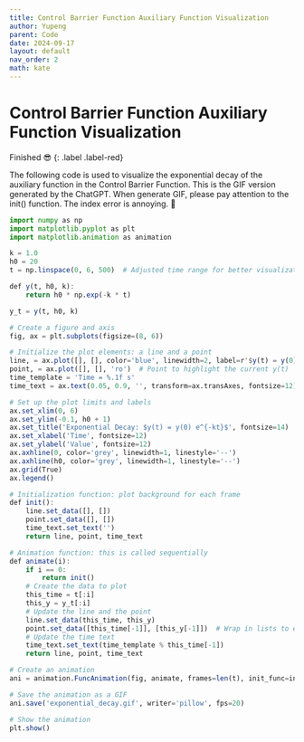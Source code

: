 ```yaml
---
title: Control Barrier Function Auxiliary Function Visualization
author: Yupeng
parent: Code
date: 2024-09-17
layout: default
nav_order: 2
math: kate
---
```


# Control Barrier Function Auxiliary Function Visualization 
Finished :sunglasses:
{: .label .label-red}


The following code is used to visualize the exponential decay of the auxiliary function in the Control Barrier Function. 
This is the GIF version generated by the ChatGPT. When generate GIF, please pay attention to the init() function. The index
error is annoying. :thinking:

```julia
import numpy as np
import matplotlib.pyplot as plt
import matplotlib.animation as animation

k = 1.0
h0 = 20
t = np.linspace(0, 6, 500)  # Adjusted time range for better visualization

def y(t, h0, k):
    return h0 * np.exp(-k * t)

y_t = y(t, h0, k)

# Create a figure and axis
fig, ax = plt.subplots(figsize=(8, 6))

# Initialize the plot elements: a line and a point
line, = ax.plot([], [], color='blue', linewidth=2, label=r'$y(t) = y(0) e^{-kt}$')
point, = ax.plot([], [], 'ro')  # Point to highlight the current y(t)
time_template = 'Time = %.1f s'
time_text = ax.text(0.05, 0.9, '', transform=ax.transAxes, fontsize=12)

# Set up the plot limits and labels
ax.set_xlim(0, 6)
ax.set_ylim(-0.1, h0 + 1)
ax.set_title('Exponential Decay: $y(t) = y(0) e^{-kt}$', fontsize=14)
ax.set_xlabel('Time', fontsize=12)
ax.set_ylabel('Value', fontsize=12)
ax.axhline(0, color='grey', linewidth=1, linestyle='--')
ax.axhline(h0, color='grey', linewidth=1, linestyle='--')
ax.grid(True)
ax.legend()

# Initialization function: plot background for each frame
def init():
    line.set_data([], [])
    point.set_data([], [])
    time_text.set_text('')
    return line, point, time_text

# Animation function: this is called sequentially
def animate(i):
    if i == 0:
        return init()
    # Create the data to plot
    this_time = t[:i]
    this_y = y_t[:i]
    # Update the line and the point
    line.set_data(this_time, this_y)
    point.set_data([this_time[-1]], [this_y[-1]])  # Wrap in lists to ensure sequences
    # Update the time text
    time_text.set_text(time_template % this_time[-1])
    return line, point, time_text

# Create an animation
ani = animation.FuncAnimation(fig, animate, frames=len(t), init_func=init, interval=50, blit=True)

# Save the animation as a GIF
ani.save('exponential_decay.gif', writer='pillow', fps=20)

# Show the animation
plt.show()
```
